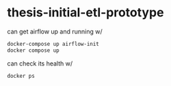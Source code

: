 # thesis-initial-etl-prototype
can get airflow up and running w/ 
```bash
docker-compose up airflow-init
docker compose up
```

can check its health w/

```bash
docker ps
```